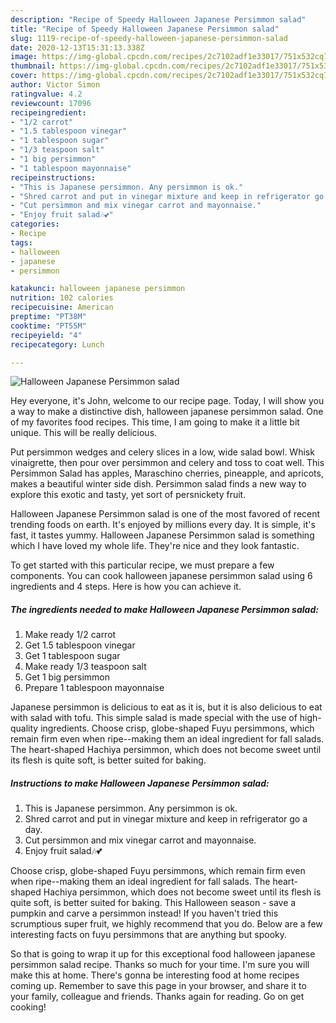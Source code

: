 ```yaml
---
description: "Recipe of Speedy Halloween Japanese Persimmon salad"
title: "Recipe of Speedy Halloween Japanese Persimmon salad"
slug: 1119-recipe-of-speedy-halloween-japanese-persimmon-salad
date: 2020-12-13T15:31:13.338Z
image: https://img-global.cpcdn.com/recipes/2c7102adf1e33017/751x532cq70/halloween-japanese-persimmon-salad-recipe-main-photo.jpg
thumbnail: https://img-global.cpcdn.com/recipes/2c7102adf1e33017/751x532cq70/halloween-japanese-persimmon-salad-recipe-main-photo.jpg
cover: https://img-global.cpcdn.com/recipes/2c7102adf1e33017/751x532cq70/halloween-japanese-persimmon-salad-recipe-main-photo.jpg
author: Victor Simon
ratingvalue: 4.2
reviewcount: 17096
recipeingredient:
- "1/2 carrot"
- "1.5 tablespoon vinegar"
- "1 tablespoon sugar"
- "1/3 teaspoon salt"
- "1 big persimmon"
- "1 tablespoon mayonnaise"
recipeinstructions:
- "This is Japanese persimmon. Any persimmon is ok."
- "Shred carrot and put in vinegar mixture and keep in refrigerator go a day."
- "Cut persimmon and mix vinegar carrot and mayonnaise."
- "Enjoy fruit salad🎶💕"
categories:
- Recipe
tags:
- halloween
- japanese
- persimmon

katakunci: halloween japanese persimmon 
nutrition: 102 calories
recipecuisine: American
preptime: "PT38M"
cooktime: "PT55M"
recipeyield: "4"
recipecategory: Lunch

---
```



![Halloween Japanese Persimmon salad](https://img-global.cpcdn.com/recipes/2c7102adf1e33017/751x532cq70/halloween-japanese-persimmon-salad-recipe-main-photo.jpg)

Hey everyone, it's John, welcome to our recipe page. Today, I will show you a way to make a distinctive dish, halloween japanese persimmon salad. One of my favorites food recipes. This time, I am going to make it a little bit unique. This will be really delicious.

Put persimmon wedges and celery slices in a low, wide salad bowl. Whisk vinaigrette, then pour over persimmon and celery and toss to coat well. This Persimmon Salad has apples, Maraschino cherries, pineapple, and apricots, makes a beautiful winter side dish. Persimmon salad finds a new way to explore this exotic and tasty, yet sort of persnickety fruit.

Halloween Japanese Persimmon salad is one of the most favored of recent trending foods on earth. It's enjoyed by millions every day. It is simple, it's fast, it tastes yummy. Halloween Japanese Persimmon salad is something which I have loved my whole life. They're nice and they look fantastic.


To get started with this particular recipe, we must prepare a few components. You can cook halloween japanese persimmon salad using 6 ingredients and 4 steps. Here is how you can achieve it.

<!--inarticleads1-->

##### The ingredients needed to make Halloween Japanese Persimmon salad:

1. Make ready 1/2 carrot
1. Get 1.5 tablespoon vinegar
1. Get 1 tablespoon sugar
1. Make ready 1/3 teaspoon salt
1. Get 1 big persimmon
1. Prepare 1 tablespoon mayonnaise


Japanese persimmon is delicious to eat as it is, but it is also delicious to eat with salad with tofu. This simple salad is made special with the use of high-quality ingredients. Choose crisp, globe-shaped Fuyu persimmons, which remain firm even when ripe--making them an ideal ingredient for fall salads. The heart-shaped Hachiya persimmon, which does not become sweet until its flesh is quite soft, is better suited for baking. 

<!--inarticleads2-->

##### Instructions to make Halloween Japanese Persimmon salad:

1. This is Japanese persimmon. Any persimmon is ok.
1. Shred carrot and put in vinegar mixture and keep in refrigerator go a day.
1. Cut persimmon and mix vinegar carrot and mayonnaise.
1. Enjoy fruit salad🎶💕


Choose crisp, globe-shaped Fuyu persimmons, which remain firm even when ripe--making them an ideal ingredient for fall salads. The heart-shaped Hachiya persimmon, which does not become sweet until its flesh is quite soft, is better suited for baking. This Halloween season - save a pumpkin and carve a persimmon instead! If you haven&#39;t tried this scrumptious super fruit, we highly recommend that you do. Below are a few interesting facts on fuyu persimmons that are anything but spooky. 

So that is going to wrap it up for this exceptional food halloween japanese persimmon salad recipe. Thanks so much for your time. I'm sure you will make this at home. There's gonna be interesting food at home recipes coming up. Remember to save this page in your browser, and share it to your family, colleague and friends. Thanks again for reading. Go on get cooking!
